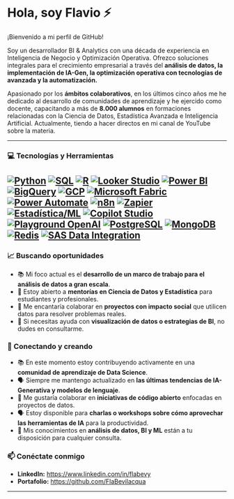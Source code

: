 # Hola, soy Flavio ⚡

¡Bienvenido a mi perfil de GitHub! 

Soy un desarrollador BI & Analytics con una década de experiencia en Inteligencia de Negocio y Optimización Operativa. Ofrezco soluciones integrales para el crecimiento empresarial a través del **análisis de datos, la implementación de IA-Gen, la optimización operativa con tecnologías de avanzada y la automatización.**

Apasionado por los **ámbitos colaborativos**, en los últimos cinco años me he dedicado al desarrollo de comunidades de aprendizaje y he ejercido como docente, capacitando a más de **8.000 alumnos** en formaciones relacionadas con la Ciencia de Datos, Estadística Avanzada e Inteligencia Artificial. Actualmente, tiendo a hacer directos en mi canal de YouTube sobre la materia.

---

### 💻 Tecnologías y Herramientas

[![Python](https://img.shields.io/badge/Python-3776AB?style=for-the-badge&logo=python&logoColor=white)](https://www.python.org/)
[![SQL](https://img.shields.io/badge/SQL-4479A1?style=for-the-badge&logo=mysql&logoColor=white)](https://es.wikipedia.org/wiki/SQL)
[![R](https://img.shields.io/badge/R-276DC3?style=for-the-badge&logo=r&logoColor=white)](https://www.r-project.org/)
[![Looker Studio](https://img.shields.io/badge/Looker%20Studio-2F80ED?style=for-the-badge&logo=google-data-studio&logoColor=white)](https://lookerstudio.google.com/)
[![Power BI](https://img.shields.io/badge/Power%20BI-F2C811?style=for-the-badge&logo=power-bi&logoColor=black)](https://powerbi.microsoft.com/es-es/)
[![BigQuery](https://img.shields.io/badge/BigQuery-4285F4?style=for-the-badge&logo=google-cloud&logoColor=white)](https://cloud.google.com/bigquery?hl=es)
[![GCP](https://img.shields.io/badge/GCP-4285F4?style=for-the-badge&logo=google-cloud&logoColor=white)](https://cloud.google.com/)
[![Microsoft Fabric](https://img.shields.io/badge/Microsoft%20Fabric-0078D4?style=for-the-badge&logo=microsoft&logoColor=white)](https://www.microsoft.com/en-us/microsoft-fabric)
[![Power Automate](https://img.shields.io/badge/Power%20Automate-0066FF?style=for-the-badge&logo=power-automate&logoColor=white)](https://www.microsoft.com/en-us/power-platform/products/power-automate)
[![n8n](https://img.shields.io/badge/n8n-FF6838?style=for-the-badge&logo=n8n&logoColor=white)](https://n8n.io/)
[![Zapier](https://img.shields.io/badge/Zapier-FF4A00?style=for-the-badge&logo=zapier&logoColor=white)](https://zapier.com/)
[![Estadística/ML](https://img.shields.io/badge/Estad%C3%ADstica%20/%20ML-1E90FF?style=for-the-badge&logo=scikitlearn&logoColor=white)](https://es.wikipedia.org/wiki/Estad%C3%ADstica)
[![Copilot Studio](https://img.shields.io/badge/Copilot%20Studio-5C2D91?style=for-the-badge&logo=microsoft&logoColor=white)](https://www.microsoft.com/en-us/microsoft-copilot-studio)
[![Playground OpenAI](https://img.shields.io/badge/Playground%20OpenAI-412991?style=for-the-badge&logo=openai&logoColor=white)](https://platform.openai.com/playground)
[![PostgreSQL](https://img.shields.io/badge/PostgreSQL-336791?style=for-the-badge&logo=postgresql&logoColor=white)](https://www.postgresql.org/)
[![MongoDB](https://img.shields.io/badge/MongoDB-47A248?style=for-the-badge&logo=mongodb&logoColor=white)](https://www.mongodb.com/)
[![Redis](https://img.shields.io/badge/Redis-DC382D?style=for-the-badge&logo=redis&logoColor=white)](https://redis.io/)
[![SAS Data Integration](https://img.shields.io/badge/SAS%20Data%20Integration-005691?style=for-the-badge&logo=sas&logoColor=white)](https://www.sas.com/es_co/software/data-management/data-integration.html)
---

### 📈 Buscando oportunidades

* 📚 Mi foco actual es el **desarrollo de un marco de trabajo para el análisis de datos a gran escala**.
* 🤝 Estoy abierto a **mentorías en Ciencia de Datos y Estadística** para estudiantes y profesionales.
* 🌱 Me encantaría colaborar en **proyectos con impacto social** que utilicen datos para resolver problemas reales.
* 💬 Si necesitas ayuda con **visualización de datos o estrategias de BI**, no dudes en consultarme.

### 🚀 Conectando y creando

* 📚 En este momento estoy contribuyendo activamente en una **comunidad de aprendizaje de Data Science**.
* 🗣️ Siempre me mantengo actualizado en **las últimas tendencias de IA-Generativa y modelos de lenguaje**.
* 🤝 Me gustaría colaborar en **iniciativas de código abierto** enfocadas en proyectos de datos.
* 🗣️ Estoy disponible para **charlas o workshops sobre cómo aprovechar las herramientas de IA** para la productividad.
* 🤝 Mis conocimientos en **análisis de datos, BI y ML** están a tu disposición para cualquier consulta.

### 📫 Conéctate conmigo

* **LinkedIn:** https://www.linkedin.com/in/flabevy
* **Portafolio:** https://github.com/FlaBevilacqua

---

